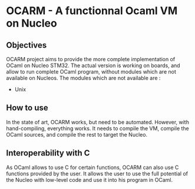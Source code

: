 # OCARM - A functionnal Ocaml VM on Nucleo

## Objectives
OCARM project aims to provide the more complete implementation of OCaml on Nucleo STM32. The actual version is working on boards, and allow to run complete OCaml program, without modules which are not available on Nucleos.
The modules which are not available are :
* Unix

## How to use
In the state of art, OCARM works, but need to be automated. However, with hand-compiling, everything works. It needs to compile the VM, compile the OCaml sources, and compile the rest to target the Nucleo.

## Interoperability with C
As OCaml allows to use C for certain functions, OCARM can also use C functions provided by the user. It allows the user to use the full potential of the Nucleo with low-level code and use it into his program in OCaml.
